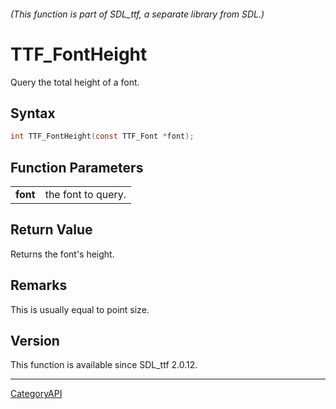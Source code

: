 ###### (This function is part of SDL_ttf, a separate library from SDL.)
# TTF_FontHeight

Query the total height of a font.

## Syntax

```c
int TTF_FontHeight(const TTF_Font *font);

```

## Function Parameters

|              |                    |
| ------------ | ------------------ |
| **font**     | the font to query. |

## Return Value

Returns the font's height.

## Remarks

This is usually equal to point size.

## Version

This function is available since SDL_ttf 2.0.12.

----
[CategoryAPI](CategoryAPI)

